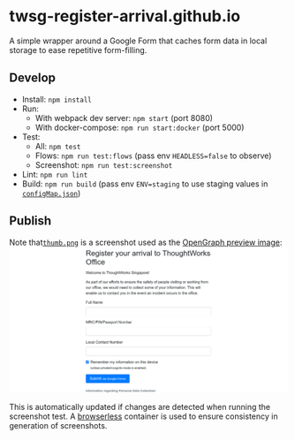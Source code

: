 # twsg-register-arrival.github.io
A simple wrapper around a Google Form that caches form data in local storage to ease repetitive form-filling.

## Develop
- Install: `npm install`
- Run:
  - With webpack dev server: `npm start` (port 8080)
  - With docker-compose: `npm run start:docker` (port 5000)
- Test:
  - All: `npm test`
  - Flows: `npm run test:flows`
    (pass env `HEADLESS=false` to observe)
  - Screenshot: `npm run test:screenshot`
- Lint: `npm run lint`
- Build: `npm run build`
  (pass env `ENV=staging` to use staging values in [`configMap.json`](configMap.json))

## Publish
Note that[`thumb.png`](src/thumb.png) is a screenshot used as the
[OpenGraph preview image](https://developers.facebook.com/docs/sharing/webmasters/#basic):
![Screenshot](src/thumb.png)

This is automatically updated if changes are detected when running the screenshot test.
A [browserless](https://github.com/browserless/chrome) container is used to ensure consistency in generation of screenshots.
